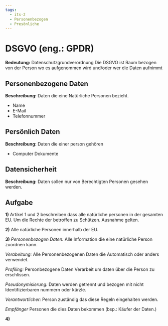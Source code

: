 ```yaml
---
tags:
  - its-2
  - Personenbezogen
  - Presönliche
---
```

# DSGVO (eng.: GPDR)
**Bedeutung:** Datenschutzgrundverordnung
Die DSGVO ist Raum bezogen von der Person wo es aufgenommen wird und/oder wer die Daten aufnimmt

## Personenbezogene Daten
**Beschreibung:** Daten die eine Natürliche Personen bezieht.
- Name
- E-Mail
- Telefonnummer

## Persönlich Daten
**Beschreibung:** Daten die einer person gehören
- Computer Dokumente

## Datensicherheit
**Beschreibung:** Daten sollen nur von Berechtigten Personen gesehen werden.

## Aufgabe
**1)**
Artikel 1 und 2 beschreiben dass alle natürliche personen in der gesamten EU. Um die Rechte der betroffen zu Schützen. Ausnahme gelten.

**2)**
Alle natürliche Personen innerhalb der EU.

**3)** 
*Personenbezogen Daten:*
Alle Information die eine natürliche Person zuordnen kann.

*Verabeitung:*
Alle Personenbezogenen Daten die Automatisch oder anders verwendet.

*Profiling:*
Personbezogene Daten Verarbeit um daten über die Person zu erschlissen.

*Pseudonymisierung:*
Daten werden getrennt und bezogen mit nicht Identifizierbaren nummern oder kürzle.

*Verantwortlicher:*
Person zuständig das diese Regeln eingehalten werden.

*Empfänger*
Personen die dies Daten bekommen (bsp.: Käufer der Daten.)

**4)**
